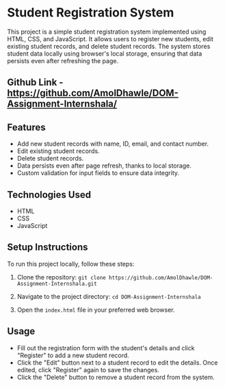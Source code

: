 # Student Registration System

This project is a simple student registration system implemented using HTML, CSS, and JavaScript. It allows users to register new students, edit existing student records, and delete student records. The system stores student data locally using browser's local storage, ensuring that data persists even after refreshing the page.

## Github Link - https://github.com/AmolDhawle/DOM-Assignment-Internshala/

## Features

- Add new student records with name, ID, email, and contact number.
- Edit existing student records.
- Delete student records.
- Data persists even after page refresh, thanks to local storage.
- Custom validation for input fields to ensure data integrity.

## Technologies Used

- HTML
- CSS
- JavaScript

## Setup Instructions

To run this project locally, follow these steps:

1. Clone the repository: `git clone https://github.com/AmolDhawle/DOM-Assignment-Internshala.git`

2. Navigate to the project directory: `cd DOM-Assignment-Internshala`

3. Open the `index.html` file in your preferred web browser.

## Usage

- Fill out the registration form with the student's details and click "Register" to add a new student record.
- Click the "Edit" button next to a student record to edit the details. Once edited, click "Register" again to save the changes.
- Click the "Delete" button to remove a student record from the system.

